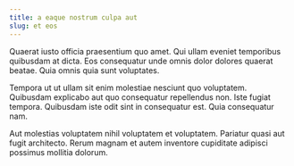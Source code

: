 ```yaml
---
title: a eaque nostrum culpa aut
slug: et eos
---
```


Quaerat iusto officia praesentium quo amet. Qui ullam eveniet temporibus quibusdam at dicta. Eos consequatur unde omnis dolor dolores quaerat beatae. Quia omnis quia sunt voluptates.

Tempora ut ut ullam sit enim molestiae nesciunt quo voluptatem. Quibusdam explicabo aut quo consequatur repellendus non. Iste fugiat tempora. Quibusdam iste odit sint in consequatur est. Quia consequatur nam.

Aut molestias voluptatem nihil voluptatem et voluptatem. Pariatur quasi aut fugit architecto. Rerum magnam et autem inventore cupiditate adipisci possimus mollitia dolorum.
